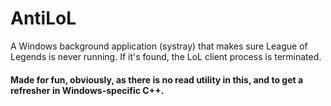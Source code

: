 # AntiLoL
A Windows background application (systray) that makes sure League of Legends is never running. If it's found, the LoL client process is terminated.

#### Made for fun, obviously, as there is no read utility in this, and to get a refresher in Windows-specific C++.